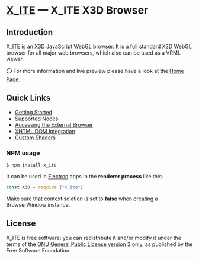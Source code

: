 [X_ITE](https://create3000.github.io/x_ite/) — X_ITE X3D Browser
================================================================

Introduction
------------

X_ITE is an X3D JavaScript WebGL browser. It is a full standard X3D WebGL browser for all major web browsers, which also can be used as a VRML viewer.

⭕ For more information and live preview please have a look at the [Home Page](https://create3000.github.io/x_ite/).

Quick Links
-----------
* [Getting Started](https://create3000.github.io/x_ite/)
* [Supported Nodes](https://create3000.github.io/x_ite/Supported-Nodes.html)
* [Accessing the External Browser](https://create3000.github.io/x_ite/Accessing-the-External-Browser.html)
* [XHTML DOM Integration](https://create3000.github.io/x_ite/XHTML-DOM-Integration.html)
* [Custom Shaders](https://create3000.github.io/x_ite/Custom-Shaders.html)

### NPM usage

```sh
$ npm install x_ite
```

It can be used in [Electron](https://www.electronjs.org) apps in the **renderer process** like this:

```js
const X3D = require ("x_ite")
```

Make sure that contextIsolation is set to **false** when creating a BrowserWindow instance.

License
-------
X_ITE is free software: you can redistribute it and/or modify it under the terms of the [GNU General Public License version 3](LICENSE.md) only, as published by the Free Software Foundation.
